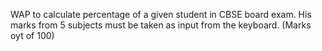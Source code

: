 WAP to calculate percentage of a given student in CBSE board exam. His marks from 5 subjects must be taken as input from the keyboard. (Marks oyt of 100)